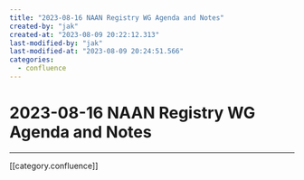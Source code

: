 ```yaml
---
title: "2023-08-16 NAAN Registry WG Agenda and Notes"
created-by: "jak"
created-at: "2023-08-09 20:22:12.313"
last-modified-by: "jak"
last-modified-at: "2023-08-09 20:24:51.566"
categories:
  - confluence
---
```


# 2023-08-16 NAAN Registry WG Agenda and Notes


---

[[category.confluence]]
